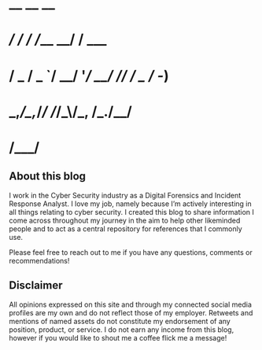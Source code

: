 #      __         __            __      
#  ___/ /__ _____/ /________ __/ /  ___ 
# / _  / _ `/ __/  '_/ __/ // / _ \/ -_)
# \_,_/\_,_/_/ /_/\_\\__/\_, /_.__/\__/ 
#                       /___/           

## About this blog
I work in the Cyber Security industry as a Digital Forensics and Incident Response Analyst. I love my job, namely because I’m actively interesting in all things relating to cyber security. I created this blog to share information I come across throughout my journey in the aim to help other likeminded people and to act as a central repository for references that I commonly use.

Please feel free to reach out to me if you have any questions, comments or recommendations!

## Disclaimer
All opinions expressed on this site and through my connected social media profiles are my own and do not reflect those of my employer. Retweets and mentions of named assets do not constitute my endorsement of any position, product, or service. I do not earn any income from this blog, however if you would like to shout me a coffee flick me a message!